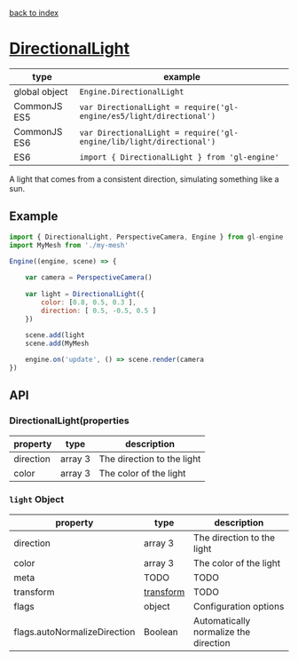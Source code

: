 [back to index](./)
# [DirectionalLight](https://github.com/gl-engine/gl-engine/tree/master/lib/light/directional)

| type          | example |
| ------------- | ------------------------------------- |
| global object | `Engine.DirectionalLight`                           |
| CommonJS ES5  | `var DirectionalLight = require('gl-engine/es5/light/directional')` |
| CommonJS ES6  | `var DirectionalLight = require('gl-engine/lib/light/directional')` |
| ES6           | `import { DirectionalLight } from 'gl-engine'`         |

A light that comes from a consistent direction, simulating something like a sun.

## Example

```js
import { DirectionalLight, PerspectiveCamera, Engine } from gl-engine
import MyMesh from './my-mesh'

Engine((engine, scene) => {
	
	var camera = PerspectiveCamera()
	
	var light = DirectionalLight({
		color: [0.8, 0.5, 0.3 ],
		direction: [ 0.5, -0.5, 0.5 ]
	})
	
	scene.add(light
	scene.add(MyMesh

	engine.on('update', () => scene.render(camera
})
```

## API

### DirectionalLight(properties

| property     | type        | description |
| ------------ | ----------- | ----------- |
| direction    | array 3     | The direction to the light |
| color        | array 3     | The color of the light |

### `light` Object

| property     | type        | description |
| ------------ | ----------- | ----------- |
| direction    | array 3     | The direction to the light |
| color        | array 3     | The color of the light |
| meta         | TODO        | TODO        |
| transform    | [transform](./transform)   | TODO  |
| flags        | object      | Configuration options |
| flags.autoNormalizeDirection | Boolean | Automatically normalize the direction |
